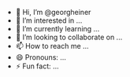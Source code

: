 - 👋 Hi, I’m @georgheiner
- 👀 I’m interested in ...
- 🌱 I’m currently learning ...
- 💞️ I’m looking to collaborate on ...
- 📫 How to reach me ...
- 😄 Pronouns: ...
- ⚡ Fun fact: ...

<!---
georgheiner/georgheiner is a ✨ special ✨ repository because its `README.md` (this file) appears on your GitHub profile.
You can click the Preview link to take a look at your changes.
--->
